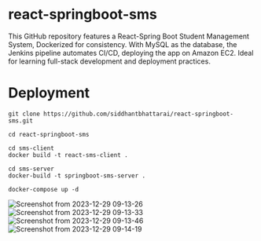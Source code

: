 # react-springboot-sms
 This GitHub repository features a React-Spring Boot Student Management System, Dockerized for consistency. With MySQL as the database, the Jenkins pipeline automates CI/CD, deploying the app on Amazon EC2. Ideal for learning full-stack development and deployment practices.
# Deployment
```
git clone https://github.com/siddhantbhattarai/react-springboot-sms.git
```
```
cd react-springboot-sms
```
```
cd sms-client
docker build -t react-sms-client .
```
```
cd sms-server
docker-build -t springboot-sms-server .
```
```
docker-compose up -d
```

![Screenshot from 2023-12-29 09-13-26](https://github.com/siddhantbhattarai/react-springboot-sms/assets/94698034/1b361608-0554-4b22-82fd-c3be78f641f0)
![Screenshot from 2023-12-29 09-13-33](https://github.com/siddhantbhattarai/react-springboot-sms/assets/94698034/393fe50e-031d-4a4e-b2d9-05ebd10e81ae)
![Screenshot from 2023-12-29 09-13-46](https://github.com/siddhantbhattarai/react-springboot-sms/assets/94698034/c1fed067-7c57-4bc3-809b-8adbc47c1a6d)
![Screenshot from 2023-12-29 09-14-19](https://github.com/siddhantbhattarai/react-springboot-sms/assets/94698034/81df22ed-1643-47b0-beb5-0183221c5a8f)
